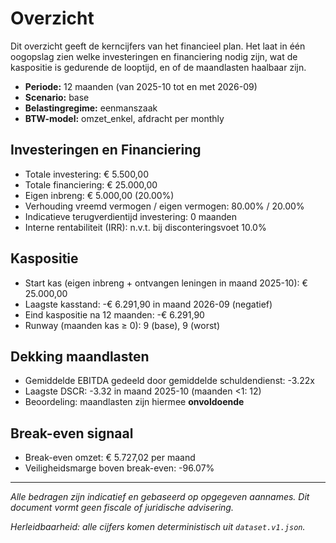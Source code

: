 # Overzicht

Dit overzicht geeft de kerncijfers van het financieel plan. Het laat in één oogopslag zien welke investeringen en financiering nodig zijn, wat de kaspositie is gedurende de looptijd, en of de maandlasten haalbaar zijn.

- **Periode:** 12 maanden (van 2025-10 tot en met 2026-09)
- **Scenario:** base
- **Belastingregime:** eenmanszaak
- **BTW-model:** omzet_enkel, afdracht per monthly

## Investeringen en Financiering

- Totale investering: € 5.500,00
- Totale financiering: € 25.000,00
- Eigen inbreng: € 5.000,00 (20.00%)
- Verhouding vreemd vermogen / eigen vermogen: 80.00% / 20.00%
- Indicatieve terugverdientijd investering: 0 maanden
- Interne rentabiliteit (IRR): n.v.t. bij disconteringsvoet 10.0%

## Kaspositie

- Start kas (eigen inbreng + ontvangen leningen in maand 2025-10): € 25.000,00
- Laagste kasstand: -€ 6.291,90 in maand 2026-09 (negatief)
- Eind kaspositie na 12 maanden: -€ 6.291,90
- Runway (maanden kas ≥ 0): 9 (base), 9 (worst)

## Dekking maandlasten

- Gemiddelde EBITDA gedeeld door gemiddelde schuldendienst: -3.22x
- Laagste DSCR: -3.32 in maand 2025-10 (maanden <1: 12)
- Beoordeling: maandlasten zijn hiermee **onvoldoende**

## Break-even signaal

- Break-even omzet: € 5.727,02 per maand
- Veiligheidsmarge boven break-even: -96.07%

---

_Alle bedragen zijn indicatief en gebaseerd op opgegeven aannames. Dit document vormt geen fiscale of juridische advisering._  

_Herleidbaarheid: alle cijfers komen deterministisch uit `dataset.v1.json`._
